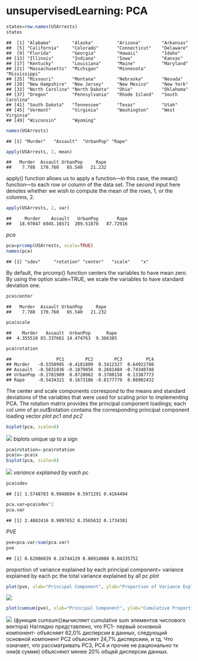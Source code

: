 unsupervisedLearning: PCA
================

``` r
states=row.names(USArrests)
states
```

    ##  [1] "Alabama"        "Alaska"         "Arizona"        "Arkansas"      
    ##  [5] "California"     "Colorado"       "Connecticut"    "Delaware"      
    ##  [9] "Florida"        "Georgia"        "Hawaii"         "Idaho"         
    ## [13] "Illinois"       "Indiana"        "Iowa"           "Kansas"        
    ## [17] "Kentucky"       "Louisiana"      "Maine"          "Maryland"      
    ## [21] "Massachusetts"  "Michigan"       "Minnesota"      "Mississippi"   
    ## [25] "Missouri"       "Montana"        "Nebraska"       "Nevada"        
    ## [29] "New Hampshire"  "New Jersey"     "New Mexico"     "New York"      
    ## [33] "North Carolina" "North Dakota"   "Ohio"           "Oklahoma"      
    ## [37] "Oregon"         "Pennsylvania"   "Rhode Island"   "South Carolina"
    ## [41] "South Dakota"   "Tennessee"      "Texas"          "Utah"          
    ## [45] "Vermont"        "Virginia"       "Washington"     "West Virginia" 
    ## [49] "Wisconsin"      "Wyoming"

``` r
names(USArrests)
```

    ## [1] "Murder"   "Assault"  "UrbanPop" "Rape"

``` r
apply(USArrests, 2, mean)
```

    ##   Murder  Assault UrbanPop     Rape 
    ##    7.788  170.760   65.540   21.232

apply() function allows us to apply a function—in this case, the mean()
function—to each row or column of the data set. The second input here
denotes whether we wish to compute the mean of the rows, 1, or the
columns, 2.

``` r
apply(USArrests, 2, var)
```

    ##     Murder    Assault   UrbanPop       Rape 
    ##   18.97047 6945.16571  209.51878   87.72916

*pca*

``` r
pca=prcomp(USArrests, scale=TRUE)
names(pca)
```

    ## [1] "sdev"     "rotation" "center"   "scale"    "x"

By default, the prcomp() function centers the variables to have mean
zero. By using the option scale=TRUE, we scale the variables to have
standard deviation one.

``` r
pca$center
```

    ##   Murder  Assault UrbanPop     Rape 
    ##    7.788  170.760   65.540   21.232

``` r
pca$scale
```

    ##    Murder   Assault  UrbanPop      Rape 
    ##  4.355510 83.337661 14.474763  9.366385

``` r
pca$rotation
```

    ##                 PC1        PC2        PC3         PC4
    ## Murder   -0.5358995 -0.4181809  0.3412327  0.64922780
    ## Assault  -0.5831836 -0.1879856  0.2681484 -0.74340748
    ## UrbanPop -0.2781909  0.8728062  0.3780158  0.13387773
    ## Rape     -0.5434321  0.1673186 -0.8177779  0.08902432

The center and scale components correspond to the means and standard
deviations of the variables that were used for scaling prior to
implementing PCA. The rotation matrix provides the principal component
loadings; each col umn of pr.out\$rotation contains the corresponding
principal component loading vector *plot pc1 and pc2*

``` r
biplot(pca, scale=0)
```

![](PART1unsupervisedL_PCA_files/figure-gfm/unnamed-chunk-5-1.png)<!-- -->
biplots unique up to a sign

``` r
pca$rotation=-pca$rotation
pca$x=-pca$x
biplot(pca, scale=0)
```

![](PART1unsupervisedL_PCA_files/figure-gfm/unnamed-chunk-6-1.png)<!-- -->
*variance explained by each pc*

``` r
pca$sdev
```

    ## [1] 1.5748783 0.9948694 0.5971291 0.4164494

``` r
pca.var=pca$sdev^2
pca.var
```

    ## [1] 2.4802416 0.9897652 0.3565632 0.1734301

*PVE*

``` r
pve=pca.var/sum(pca.var)
pve
```

    ## [1] 0.62006039 0.24744129 0.08914080 0.04335752

proportion of variance explained by each principal component= variance
explained by each pc the total variance explained by all pc *plot*

``` r
plot(pve, xlab="Principal Component", ylab="Proportion of Variance Explained", ylim=c(0,1),type='b')
```

![](PART1unsupervisedL_PCA_files/figure-gfm/pve%20plot-1.png)<!-- -->

``` r
plot(cumsum(pve), xlab="Principal Component", ylab="Cumulative Proportion of Variance Explained",ylim=c(0,1), type='b')
```

![](PART1unsupervisedL_PCA_files/figure-gfm/pve%20plot-2.png)<!-- -->
(функция cumsum()вычисляет cumulative sum элементов числового вектора)
Наглядно представлено, что PC1- первый основной компонент- объясняет
62,0% дисперсии в данных, следующий основной компонент PC2 объясняет
24,7% дисперсиии, и тд. Что означает, что рассматривать PC3, PC4 и
прочие не рационально тк они(в сумме) объясняют менее 20% общей
дисперсии данных.

